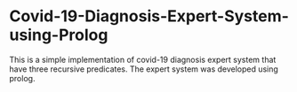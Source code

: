 # Covid-19-Diagnosis-Expert-System-using-Prolog
This is a simple implementation of covid-19 diagnosis expert system that have three recursive predicates. The expert system was developed using prolog.
